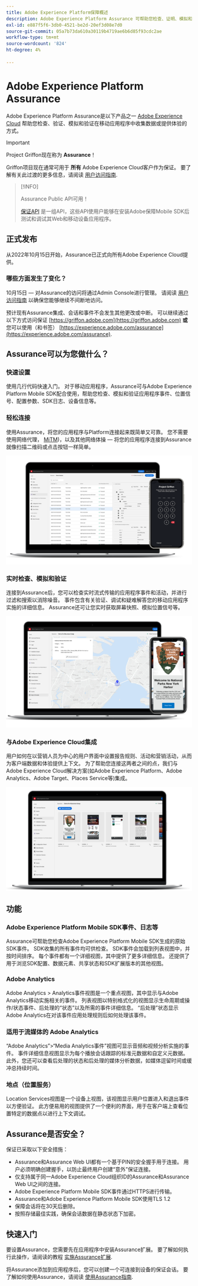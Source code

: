 ```yaml
---
title: Adobe Experience Platform保障概述
description: Adobe Experience Platform Assurance 可帮助您检查、证明、模拟和验证您在移动应用程序中收集数据或提供体验的方式。
exl-id: e887f5f6-3db0-4521-be2d-20ef3d08e7d0
source-git-commit: 05a7b73da610a30119b4719ae6b6d85f93cdc2ae
workflow-type: tm+mt
source-wordcount: '824'
ht-degree: 4%

---
```


# Adobe Experience Platform Assurance

Adobe Experience Platform Assurance是以下产品之一 [Adobe Experience Cloud](https://www.adobe.com/cn/experience-cloud.html) 帮助您检查、验证、模拟和验证在移动应用程序中收集数据或提供体验的方式。

>[!IMPORTANT]
>
> Project Griffon现在称为 **Assurance**！
>
> Griffon项目现在通常可用于 **所有** Adobe Experience Cloud客户作为保证。 要了解有关此过渡的更多信息，请阅读 [用户访问指南](./user-access.md).

>[!INFO]
>
>Assurance Public API可用！
>
>[保证API](https://developer.adobe.com/adobe-assurance-public-apis/) 是一组API，这些API使用户能够在安装Adobe保障Mobile SDK后测试和调试其Web和移动设备应用程序。

## 正式发布

从2022年10月15日开始，Assurance已正式向所有Adobe Experience Cloud提供。

### 哪些方面发生了变化？

10月15日 — 对Assurance的访问将通过Admin Console进行管理。 请阅读 [用户访问指南](./user-access.md) 以确保您能够继续不间断地访问。

预计现有Assurance集成、会话和事件不会发生其他更改或中断。 可以继续通过以下方式访问保证 [https://griffon.adobe.com](https://griffon.adobe.com) **或** 您可以使用（和书签） [https://experience.adobe.com/assurance](https://experience.adobe.com/assurance).

## Assurance可以为您做什么？

### 快速设置

使用几行代码快速入门。 对于移动应用程序，Assurance可与Adobe Experience Platform Mobile SDK配合使用，帮助您检查、模拟和验证应用程序事件、位置信号、配置参数、SDK日志、设备信息等。

### 轻松连接

使用Assurance，将您的应用程序与Platform连接起来既简单又可靠。 您不需要使用网络代理， [MiTM](https://en.wikipedia.org/wiki/Man-in-the-middle_attack))，以及其他网络体操 — 将您的应用程序连接到Assurance就像扫描二维码或点击按钮一样简单。

![](./images/index/no-hassle-connection.png)

### 实时检查、模拟和验证

连接到Assurance后，您可以检查实时流式传输的应用程序事件和活动，并进行过滤和搜索以消除噪音。 事件包含有关验证、调试和疑难解答您的移动应用程序实施的详细信息。 Assurance还可让您实时获取屏幕快照、模拟位置信号等。

![](./images/index/real-time-insepction.png)

### 与Adobe Experience Cloud集成

用户如何在以营销人员为中心的用户界面中设置报告规则、活动和营销活动，从而为客户端数据和体验提供上下文。 为了帮助您连接这两者之间的点，我们与Adobe Experience Cloud解决方案(如Adobe Experience Platform、Adobe Analytics、Adobe Target、Places Service等)集成。

![](./images/index/integration.png)

## 功能

### Adobe Experience Platform Mobile SDK事件、日志等

Assurance可帮助您检查Adobe Experience Platform Mobile SDK生成的原始SDK事件。 SDK收集的所有事件均可供检查。 SDK事件会加载到列表视图中，并按时间排序。 每个事件都有一个详细视图，其中提供了更多详细信息。 还提供了用于浏览SDK配置、数据元素、共享状态和SDK扩展版本的其他视图。

### Adobe Analytics

Adobe Analytics > Analytics事件视图是一个重点视图，其中显示与Adobe Analytics移动实施相关的事件。 列表视图以特别格式化的视图显示生命周期或操作/状态事件、后处理的“状态”以及所需的事件详细信息。 “后处理”状态显示Adobe Analytics在对该事件应用处理规则后如何处理该事件。

### 适用于流媒体的 Adobe Analytics

“Adobe Analytics”>“Media Analytics事件”视图可显示音频和视频分析实施的事件。 事件详细信息视图显示为每个播放会话跟踪的标准元数据和自定义元数据。 此外，您还可以查看后处理的状态和后处理的媒体分析数据，如媒体逗留时间或缓冲总持续时间。

### 地点（位置服务）

Location Services视图是一个设备上视图，该视图显示用户位置进入和退出事件以方便验证。 此方便易用的视图提供了一个便利的界面，用于在客户端上查看位置特定的数据点以进行上下文调试。

## Assurance是否安全？

保证已采取以下安全措施：

* Assurance和Assurance Web UI都有一个基于PIN的安全握手用于连接。 用户必须明确创建握手，以防止最终用户创建“意外”保证连接。
* 仅支持属于同一Adobe Experience Cloud组织ID的Assurance和Assurance Web UI之间的连接。
* Adobe Experience Platform Mobile SDK事件通过HTTPS进行传输。
* Assurance和Adobe Experience Platform Mobile SDK使用TLS 1.2
* 保障会话将在30天后删除。
* 按照存储最佳实践，确保会话数据在静态状态下加密。

## 快速入门

要设置Assurance，您需要先在应用程序中安装Assurance扩展。 要了解如何执行此操作，请阅读的教程 [实施Assurance扩展](https://developer.adobe.com/client-sdks/documentation/platform-assurance-sdk/#add-the-aep-assurance-extension-to-your-app).

将Assurance添加到应用程序后，您可以创建一个可连接到设备的保证会话。 要了解如何使用Assurance，请阅读 [使用Assurance指南](./tutorials/using-assurance.md).
